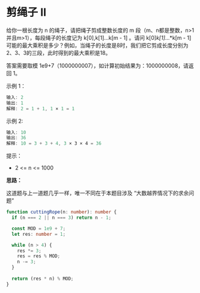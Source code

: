# 剪绳子 II

给你一根长度为 n 的绳子，请把绳子剪成整数长度的 m 段（m、n都是整数，n>1并且m>1），每段绳子的长度记为 k[0],k[1]...k[m - 1] 。请问 k[0]*k[1]*...*k[m - 1] 可能的最大乘积是多少？例如，当绳子的长度是8时，我们把它剪成长度分别为2、3、3的三段，此时得到的最大乘积是18。

答案需要取模 1e9+7（1000000007），如计算初始结果为：1000000008，请返回 1。


示例 1：

```js
输入: 2
输出: 1
解释: 2 = 1 + 1, 1 × 1 = 1
```

示例 2:

```js
输入: 10
输出: 36
解释: 10 = 3 + 3 + 4, 3 × 3 × 4 = 36
```

提示：

- 2 <= n <= 1000

**思路：**

这道题与上一道题几乎一样，唯一不同在于本题目涉及 “大数越界情况下的求余问题”

```ts
function cuttingRope(n: number): number {
  if (n === 2 || n === 3) return n - 1;

  const MOD = 1e9 + 7;
  let res: number = 1;

  while (n > 4) {
    res *= 3;
    res = res % MOD;
    n -= 3;
  }
  
  return (res * n) % MOD;
}
```
